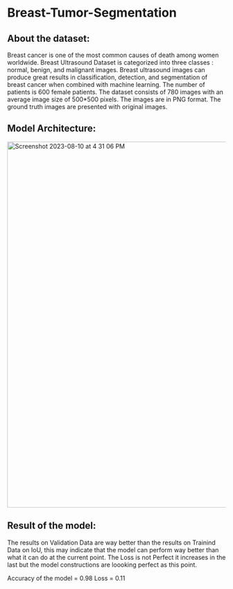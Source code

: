 # Breast-Tumor-Segmentation

## About the dataset:

Breast cancer is one of the most common causes of death among women worldwide. Breast Ultrasound Dataset is categorized into three classes  :  normal, benign, and malignant images. Breast ultrasound images can produce great results in classification, detection, and segmentation of breast cancer when combined with machine learning.
The number of patients is 600 female patients. The dataset consists of 780 images with an average image size of 500*500 pixels. The images are in PNG format. The ground truth images are presented with original images.

## Model Architecture:
<img width="843" alt="Screenshot 2023-08-10 at 4 31 06 PM" src="https://github.com/Tejalp99/Breast-Tumor-Segmentation/assets/115590863/941be4d8-2a8d-4603-a09d-c62293e90e7f">

## Result of the model:
The results on Validation Data are way better than the results on Trainind Data on IoU, this may indicate that the model can perform way better than what it can do at the current point. The Loss is not Perfect it increases in the last but the model constructions are loooking perfect as this point.

Accuracy of the model = 0.98
Loss = 0.11
